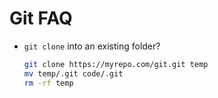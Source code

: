 # Git FAQ

- `git clone` into an existing folder?
  ```sh
  git clone https://myrepo.com/git.git temp
  mv temp/.git code/.git
  rm -rf temp
  ```
